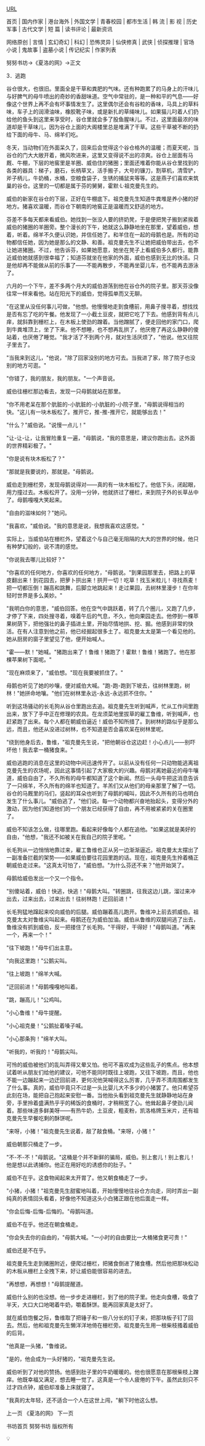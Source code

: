 <a href="https://www.kanunu8.com/book3/8145/180500.html">URL</a>

<p>首页 | 国内作家 | 港台海外 | 外国文学 | 青春校园 | 都市生活 | 韩 流 | 影 视 | 历史军事 | 古代文学 | 短 篇 | 读书评论 | 最新资讯</p>

<p>网络原创 | 言情 | 玄幻奇幻 | 科幻 | 恐怖灵异 | 仙侠修真 | 武侠 | 侦探推理 | 官场小说 | 鬼故事 | 盗墓小说 | 传记纪实 | 作家列表</p>

<p>努努书坊->《夏洛的网》->正文</p>

<p>3．逃跑</p>

<p>谷仓很大，也很旧。里面全是干草和粪肥的气味。还有种跑累了的马身上的汗味儿与好脾气的母牛喷出的奇妙的香甜味道。空气中常驻的，是一种和平的气息——好像这个世界上再不会有坏事情发生了。这里偶尔还会有谷粒的香味，马具上的草料味，车子上的润滑油味，橡胶靴子味，或是新扎的草绳味儿。如果猫儿叼着人们扔给他的鱼头到这里来享受时，谷仓里就会多了股鱼腥味儿。不过，这里面最浓的味道却是干草味儿，因为谷仓上面的大阁楼里总是堆满了干草。这些干草被不断的扔给下面的母牛、马、绵羊们吃。</p>

<p>冬天，当动物们在外面呆久了，回来后会觉得这个谷仓格外的温暖；而夏天呢，当谷仓的门大大敞开着，微风吹进来，这里又变得说不出的凉爽。谷仓上层面有马厩、牛棚，下层的地窖里是羊圈、威伯住的猪圈；里面还堆着你能从谷仓里找到的各类的器具：梯子，磨石，长柄草叉，活手搬子，大号的镰刀，割草机，清雪铲，斧子柄儿，牛奶桶，水桶，空粮食袋子，生锈的捕鼠夹等等。这是燕子们喜欢来筑巢的谷仓。这里的一切都是属于芬的舅舅，霍默·L·祖克曼先生的。</p>

<p>威伯的新家在谷仓的下层，正好在牛棚底下。祖克曼先生知道牛粪堆是养小猪的好地方。猪喜欢温暖，而谷仓下朝南的地窖正是温暖而又舒适的地方。</p>

<p>芬差不多每天都来看威伯。她找到一张没人要的挤奶凳，于是便把凳子搬到紧挨着威伯的猪圈的羊圈旁。整个漫长的下午，她就这么静静地坐在那里，望着威伯，想着，听着。绵羊不久便认识她，并信任她了。和羊住在一起的母鹅也是。所有的动物都信任她，因为她是那么的文静、和善。祖克曼先生不让她把威伯带出去，也不让她进猪圈。不过，他告诉芬，如果她愿意，她坐在凳子上看威伯多久都行。能靠近威伯她就感到很幸福了；知道芬就坐在他家的外面，威伯也感到无比的快活。只是他却再不能做从前的乐事了——不能再散步，不能再坐婴儿车，也不能再去游泳了。</p>

<p>六月的一个下午，差不多两个月大的威伯游荡到他在谷仓外的院子里。那天芬没像往常一样来看他。站在阳光下的威伯，觉得孤单而又无聊。</p>

<p>"在这里从没任何事儿可做，"他想。他慢慢地走到食槽前，用鼻子搜寻着，想找找是否有忘了吃的午餐。他发现了一小截土豆皮，就把它吃了下去。他感到背有点儿痒，就斜靠到栅栏上，在木板上使劲的蹭着。当他蹭腻了，便走回他的家门口，爬到牛粪堆顶上，坐了下来。他不想睡，也不想再乱拱了，他厌倦了再这么静静的傻站着，也厌倦了睡觉。"我才活了不到两个月，就对生活厌烦了，"他说。他又往院子里去了。</p>

<p>"当我来到这儿，"他说，"除了回家没别的地方可去。当我进了家，除了院子也没别的地方可逛。"</p>

<p>"你错了，我的朋友，我的朋友。"一个声音说。</p>

<p>威伯往栅栏那边看去，发现一只母鹅就站在那里。</p>

<p>"你不用老呆在那个肮脏的-小肮脏的-小肮脏的-小院子里，"母鹅说得相当的快。"这儿有一块木板松了。推开它，推-推-推开它，就能够出去！"</p>

<p>"什么？"威伯说。"说慢一点儿！"</p>

<p>"让-让-让，让我冒险重复一遍，"母鹅说，"我的意思是，建议你跑出去。这外面的世界精彩极了。"</p>

<p>"你是说有块木板松了？"</p>

<p>"那就是我要说的，那就是。"母鹅说。</p>

<p>威伯走到栅栏旁，发现母鹅说得对——真的有一块木板松了。他低下头，闭起眼，用力撞过去。木板松开了。没用一分钟，他就挤过了栅栏，来到院子外的长草丛中了。母鹅嘎嘎大笑起来。</p>

<p>"自由的滋味如何？"她问。</p>

<p>"我喜欢，"威伯说。"我的意思是说，我想我喜欢这感觉。"</p>

<p>实际上，当威伯站在栅栏外，望着这个与自己毫无阻隔的大大的世界的时候，他只有种梦幻般的，说不清的感觉。</p>

<p>"你说我去哪儿比较好？"</p>

<p>"你喜欢的任何地方，你喜欢的任何地方，"母鹅说。"到果园那里去，把路上的草皮翻出来！到花园去，把萝卜拱出来！拱开一切！吃草！找玉米粒儿！寻找燕麦！把一切都压倒！蹦高和跳舞，后脚立地跳起来！走过果园，去树林里漫步！在你年轻时世界是多么美妙。"</p>

<p>"我明白你的意思，"威伯回答。他在空气中跳跃着，转了几个圈儿，又跑了几步，才停了下来，四处搜寻着，嗅着午后的气息，不久，他向果园走去。他停到一棵苹果树荫下，把他强壮的鼻子插进土里，开始尽情地拱、挖、掘。他感到非常的快活。在有人注意到他之前，他已经掘起很多土了。祖克曼太太是第一个看见他的。她从厨房的窗子里望见了他，便开始喊人。</p>

<p>"霍——默！"她喊。"猪跑出来了！鲁维！猪跑了！霍默！鲁维！猪跑了。他在那棵苹果树下面呢。"</p>

<p>"现在麻烦来了，"威伯想。"现在我要被抓住了。"</p>

<p>母鹅也听见了她的吵嚷，便对威伯大喊。"跑-跑-跑到下坡去，往树林里跑，树林！"她拼命地嚷。"他们在树林里永远-永远-永远抓不住你。"</p>

<p>听到这场骚动的长毛狗从谷仓里跑出去追。祖克曼先生听到喊声，忙从工作间里跑出来，放下了手中正在修理的农具。在龙须菜地里拔草的雇工鲁维，听到喊声，也赶紧跑了出来。每个人都在朝威伯逼近！威伯不知所措了。到树林的路似乎是那么远，而且，他还从没进过树林，也不知道是否会喜欢呆在树林里呢。</p>

<p>"绕到他身后去，鲁维，"祖克曼先生说，"把他朝谷仓这边赶！小心点儿——别吓坏他！我去拿一桶猪食来。"</p>

<p>威伯逃跑的消息在这里的动物中间迅速传开了。以前从没有任何一只动物能逃离祖克曼先生的农场呢，因此这事情引起了大家极大的兴趣。母鹅对离她最近的母牛嚷道，威伯自由了，不久所有的母牛都知道了这个新闻。然后一头母牛把这消息告诉了一只绵羊，不久所有的绵羊也知道了。羊羔们又从他们的母亲那里了解了一切。谷仓的马厩里的马们，竖起的耳朵也听到了母鹅的喊叫，因此不久所有的马也明白发生了什么事儿。"威伯逃了，"他们说。每一个动物都兴奋地抬起头，变得分外的激动，因为他们知道他们的一个朋友已经获得了自由，再不用被紧紧的关在圈里了。</p>

<p>威伯不知该怎么做，往哪里跑。看起来好像每个人都在追他。"如果这就是美好的自由，"他想，"我还不如被关在我自己的院子里呢。"</p>

<p>长毛狗从一边悄悄地靠过来，雇工鲁维也正从另一边渐渐逼近。祖克曼太太摆出了一副准备拦截的架势——如果威伯要往花园里跑的话。现在，祖克曼先生拎着桶正朝威伯走过来。"这真太可怕了，"威伯想。"为什么芬还不来？"他开始哭了。</p>

<p>母鹅给威伯发出一个又一个指令。</p>

<p>"别傻站着，威伯！快逃，快逃！"母鹅大叫。"转圈跳，往我这边儿跳，溜过来冲出去，过来出去，过来出去！往树林跑！迂回前进！"</p>

<p>长毛狗猛地蹿起来咬向威伯的后腿。威伯蹦着高儿跑开。鲁维冲上前去抓威伯。祖克曼太太对鲁维尖叫起来。母鹅还在为威伯加油。威伯从鲁维的双腿间逃了出去，鲁维没有抓到威伯，反一把搂住了长毛狗。"干得好，干得好！"母鹅叫道。"再来一个，再来一个！"</p>

<p>"往下坡跑！"母牛们出主意。</p>

<p>"向我这里跑！"公鹅尖叫。</p>

<p>"往上坡跑！"绵羊大喊。</p>

<p>"迂回前进！"母鹅嘎嘎地叫着。</p>

<p>"跳，蹦高儿！"公鸡叫。</p>

<p>"小心鲁维！"母牛提醒。</p>

<p>"小心祖克曼！"公鹅扯着嗓子喊。</p>

<p>"小心那条狗！"绵羊大叫。</p>

<p>"听我的，听我的！"母鹅尖叫。</p>

<p>可怜的威伯被他们的乱叫弄得又晕又怕。他可不喜欢成为这些乱子的焦点。他本想试着听从朋友们给他的建议，可他不能同时既往上坡跑，又往下坡跑，而且，他也不能一边蹦起来一边迂回前进，更何况他哭喊得这么厉害，几乎弄不清周围都发生了什么事。真的，威伯毕竟只不过是一头比婴儿大不多少的小猪罢了。他只希望芬此刻在场，能把自己抱起来安慰一番。当他抬头看到祖克曼先生就静静地站在身旁，手里拎着盛满热乎乎的稀饭的食桶时，才稍稍宽了心。他耸起鼻子使劲儿闻着。那些味道多鲜美呀——有热牛奶，土豆皮，粗麦粉，凯洛格牌玉米片，还有祖克曼先生早餐吃剩的酥饼呢。</p>

<p>"来呀，小猪！"祖克曼先生说着，敲了敲食桶。"来呀，小猪！"</p>

<p>威伯朝那只桶走了一步。</p>

<p>"不-不-不！"母鹅说。"这桶是个并不新鲜的骗局，威伯。别上套儿！别上套儿！他是想以此诱捕你。他正在用好吃的诱惑你的肚子。"</p>

<p>威伯不在乎。这食物闻起来太开胃了。他又朝食桶走了一步。</p>

<p>"小猪，小猪！"祖克曼先生甜蜜地叫着，开始慢慢地往谷仓方向走，同时弄出一副纯真的表情回头看着，好像他不知道这头小白猪正跟在他后面走一样。</p>

<p>"你会后悔-后悔-后悔的。"母鹅叫道。</p>

<p>威伯不在乎。他还在朝食桶走。</p>

<p>"你会失去你的自由的，"母鹅大喊。"一小时的自由要比一大桶猪食更可贵！"</p>

<p>威伯还是不在乎。</p>

<p>祖克曼先生走到猪圈附近，便爬过栅栏，把猪食倒进了猪食槽。然后他把那块松动的木板从栅栏上全拽下来，好让威伯能很容易的进去。</p>

<p>"再想想，再想想！"母鹅提醒道。</p>

<p>威伯什么别的也没想。他一步步走进栅栏，到了他的院子里。他走向食槽，吸食了半天，大口大口地喝着牛奶，嚼着酥饼。能再回家真是太好了。</p>

<p>就在威伯饱餐之际，鲁维取了把锤子和一些八分长的钉子来，把那块板子钉了回去。然后，他和祖克曼先生懒洋洋地倚在栅栏旁。祖克曼先生用一根柴枝搔着威伯的后背。</p>

<p>"他真是一头猪，"鲁维说。</p>

<p>"是的，他会成为一头好猪的，"祖克曼先生说。</p>

<p>威伯听到了对他的赞扬。他感到肚子里的牛奶暖暖的。他也很愿意在那根柴枝上蹭痒。他既幸福又满足，想去睡一觉了。这真是一个令人疲倦的下午。虽然此刻只不过才四点钟，威伯却准备上床就寝了。</p>

<p>"我真的太年轻，还不适合一个人在这世上闯，"躺下时他这么想。</p>

<p>上一页	《夏洛的网》	下一页</p>

<p>书坊首页	努努书坊 版权所有</p>

<p>💡</p>